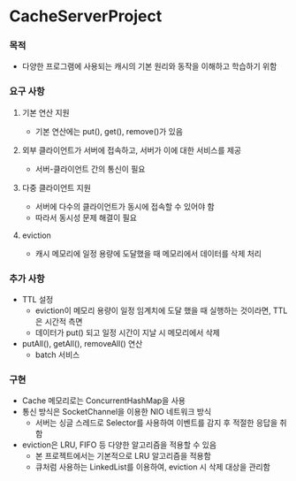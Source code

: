 # CacheServerProject

### 목적
- 다양한 프로그램에 사용되는 캐시의 기본 원리와 동작을 이해하고 학습하기 위함

### 요구 사항
1. 기본 연산 지원
    - 기본 연산에는 put(), get(), remove()가 있음

2. 외부 클라이언트가 서버에 접속하고, 서버가 이에 대한 서비스를 제공
    - 서버-클라이언트 간의 통신이 필요

3. 다중 클라이언트 지원
    - 서버에 다수의 클라이언트가 동시에 접속할 수 있어야 함
    - 따라서 동시성 문제 해결이 필요

4. eviction
    - 캐시 메모리에 일정 용량에 도달했을 때 메모리에서 데이터를 삭제 처리
    

### 추가 사항
- TTL 설정
    - eviction이 메모리 용량이 일정 임계치에 도달 했을 때 실행하는 것이라면, TTL은 시간적 측면
    - 데이터가 put() 되고 일정 시간이 지날 시 메모리에서 삭제
- putAll(), getAll(), removeAll() 연산
    - batch 서비스

### 구현
- Cache 메모리로는 ConcurrentHashMap을 사용
- 통신 방식은 SocketChannel을 이용한 NIO 네트워크 방식
    - 서버는 싱글 스레드로 Selector를 사용하여 이벤트를 감지 후 적절한 응답을 취함
- eviction은 LRU, FIFO 등 다양한 알고리즘을 적용할 수 있음
    - 본 프로젝트에서는 기본적으로 LRU 알고리즘을 적용함
    - 큐처럼 사용하는 LinkedList를 이용하여, eviction 시 삭제 대상을 관리함



